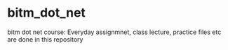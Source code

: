# bitm_dot_net
bitm dot net course:
Everyday assignmnet, class lecture, practice files etc are done in this repository
